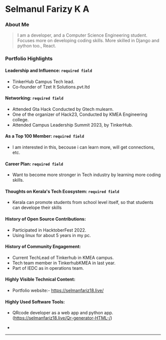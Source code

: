 # Selmanul Farizy K A

### About Me

> I am a developer, and a Computer Science Engineering student. Focuses more on developing coding skills. More skilled in Django and python too., React.


### Portfolio Highlights



#### Leadership and Influence: `required field`

- TinkerHub Campus Tech lead.
- Co-founder of Tzet It Solutions.pvt.ltd

#### Networking: `required field`

- Attended Gta Hack Conducted by Gtech mulearn.
- One of the organizer of Hack23, Conducted by KMEA Engineering college.
- Attended Campus Leadership Summit 2023, by TinkerHub.

#### As a Top 100 Member: `required field`

- I am interested in this, becouse i can learn more, will get connections, etc.

#### Career Plan: `required field`

- Want to become more stronger in Tech industry by learning more coding skills.

#### Thoughts on Kerala's Tech Ecosystem: `required field`

- Kerala can promote students from school level itself, so that students can develope their skills

#### History of Open Source Contributions:

- Participated in HacktoberFest 2022.
- Using linux for about 5 years in my pc.

#### History of Community Engagement:

-  Current TechLead of Tinkerhub in KMEA campus.
-  Tech team member in TinkerhubKMEA in last year.
-  Part of IEDC as in operations team.

#### Highly Visible Technical Content:

- Portfolio website:- https://selmanfariz18.live/

#### Highly Used Software Tools:

- QRcode developer as a web app and python app. (https://selmanfariz18.live/Qr-generator-HTML-/)

-

---

